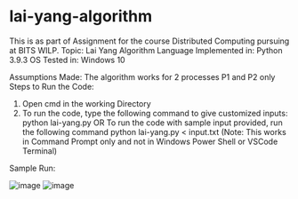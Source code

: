 # lai-yang-algorithm
This is as part of Assignment for the course Distributed Computing pursuing at BITS WILP.
Topic: Lai Yang Algorithm
Language Implemented in: Python 3.9.3
OS Tested in: Windows 10

Assumptions Made: The algorithm works for 2 processes P1 and P2 only
Steps to Run the Code:
1. Open cmd in the working Directory
2. To run the code, type the following command to give customized inputs:
              python lai-yang.py
OR To run the code with sample input provided, run the following command
              python lai-yang.py < input.txt  (Note: This works in Command Prompt only and not in Windows Power Shell or VSCode Terminal)
              
Sample Run:


![image](https://user-images.githubusercontent.com/14028494/114838853-c05e8b00-9df2-11eb-8114-4adbe0d6ba83.png)
![image](https://user-images.githubusercontent.com/14028494/114838945-d704e200-9df2-11eb-918e-f931e32d2362.png)

              
